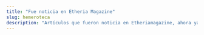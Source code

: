 ```yaml
---
title: "Fue noticia en Etheria Magazine"
slug: hemeroteca
description: "Artículos que fueron noticia en Etheriamagazine, ahora ya en la hemeroteca."
---
```




